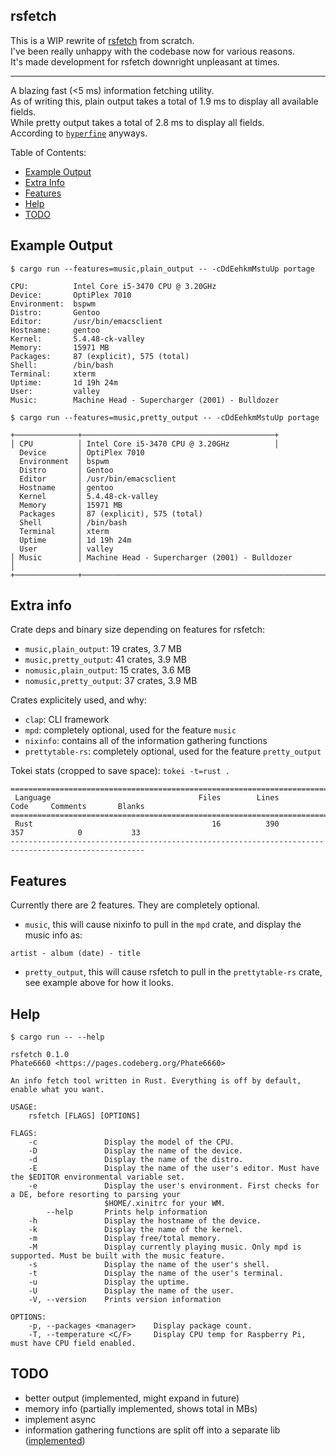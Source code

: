 ## rsfetch

This is a WIP rewrite of [rsfetch](https://github.com/rsfetch/rsfetch) from scratch.<br>
I've been really unhappy with the codebase now for various reasons.<br>
It's made development for rsfetch downright unpleasant at times.

----

A blazing fast (<5 ms) information fetching utility.<br>
As of writing this, plain output takes a total of 1.9 ms to display all available fields.<br>
While pretty output takes a total of 2.8 ms to display all fields.<br>
According to [`hyperfine`](https://github.com/sharkdp/hyperfine) anyways.

Table of Contents:

- [Example Output](#example-output)
- [Extra Info](#extra-info)
- [Features](#features)
- [Help](#help)
- [TODO](#todo)

## Example Output

`$ cargo run --features=music,plain_output -- -cDdEehkmMstuUp portage`

```
CPU:          Intel Core i5-3470 CPU @ 3.20GHz
Device:       OptiPlex 7010
Environment:  bspwm
Distro:       Gentoo
Editor:       /usr/bin/emacsclient
Hostname:     gentoo
Kernel:       5.4.48-ck-valley
Memory:       15971 MB
Packages:     87 (explicit), 575 (total)
Shell:        /bin/bash
Terminal:     xterm
Uptime:       1d 19h 24m
User:         valley
Music:        Machine Head - Supercharger (2001) - Bulldozer
```

`$ cargo run --features=music,pretty_output -- -cDdEehkmMstuUp portage`

```
+──────────────+───────────────────────────────────────────+
│ CPU          │ Intel Core i5-3470 CPU @ 3.20GHz          │
  Device       │ OptiPlex 7010
  Environment  │ bspwm
  Distro       │ Gentoo
  Editor       │ /usr/bin/emacsclient
  Hostname     │ gentoo
  Kernel       │ 5.4.48-ck-valley
  Memory       │ 15971 MB
  Packages     │ 87 (explicit), 575 (total)
  Shell        │ /bin/bash
  Terminal     │ xterm
  Uptime       │ 1d 19h 24m
  User         │ valley
│ Music        │ Machine Head - Supercharger (2001) - Bulldozer        │
+──────────────+───────────────────────────────────────────────────────+

```

## Extra info

Crate deps and binary size depending on features for rsfetch:

- `music,plain_output`: 19 crates, 3.7 MB
- `music,pretty_output`: 41 crates, 3.9 MB
- `nomusic,plain_output`: 15 crates, 3.6 MB
- `nomusic,pretty_output`: 37 crates, 3.9 MB

Crates explicitely used, and why:

- `clap`: CLI framework
- `mpd`: completely optional, used for the feature `music`
- `nixinfo`: contains all of the information gathering functions
- `prettytable-rs`: completely optional, used for the feature `pretty_output`

Tokei stats (cropped to save space): `tokei -t=rust .`

```
====================================================================================================
 Language                                 Files        Lines         Code     Comments       Blanks
====================================================================================================
 Rust                                        16          390          357            0           33
----------------------------------------------------------------------------------------------------
```

## Features

Currently there are 2 features. They are completely optional.<br>

- `music`, this will cause nixinfo to pull in the `mpd` crate, and display the music info as: 

`artist - album (date) - title`

- `pretty_output`, this will cause rsfetch to pull in the `prettytable-rs` crate, see example above for how it looks.

## Help

`$ cargo run -- --help`

```
rsfetch 0.1.0
Phate6660 <https://pages.codeberg.org/Phate6660>

An info fetch tool written in Rust. Everything is off by default, enable what you want.

USAGE:
    rsfetch [FLAGS] [OPTIONS]

FLAGS:
    -c               Display the model of the CPU.
    -D               Display the name of the device.
    -d               Display the name of the distro.
    -E               Display the name of the user's editor. Must have the $EDITOR environmental variable set.
    -e               Display the user's environment. First checks for a DE, before resorting to parsing your
                     $HOME/.xinitrc for your WM.
        --help       Prints help information
    -h               Display the hostname of the device.
    -k               Display the name of the kernel.
    -m               Display free/total memory.
    -M               Display currently playing music. Only mpd is supported. Must be built with the music feature.
    -s               Display the name of the user's shell.
    -t               Display the name of the user's terminal.
    -u               Display the uptime.
    -U               Display the name of the user.
    -V, --version    Prints version information

OPTIONS:
    -p, --packages <manager>    Display package count.
    -T, --temperature <C/F>     Display CPU temp for Raspberry Pi, must have CPU field enabled.
```

## TODO

- better output (implemented, might expand in future)
- memory info (partially implemented, shows total in MBs)
- implement async
- information gathering functions are split off into a separate lib ([implemented](https://github.com/Phate6660/nixinfo))
